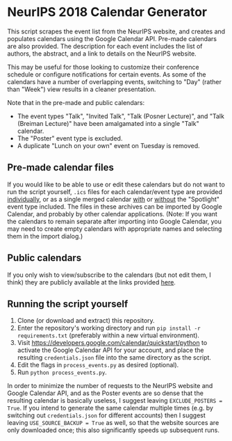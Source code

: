 # NeurIPS 2018 Calendar Generator
This script scrapes the event list from the NeurIPS website, and creates and populates calendars using the Google Calendar API. Pre-made calendars are also provided. The description for each event includes the list of authors, the abstract, and a link to details on the NeurIPS website.

This may be useful for those looking to customize their conference schedule or configure notifications for certain events. As some of the calendars have a number of overlapping events, switching to "Day" (rather than "Week") view results in a cleaner presentation.

Note that in the pre-made and public calendars:
- The event types "Talk", "Invited Talk", "Talk (Posner Lecture)", and "Talk (Breiman Lecture)" have been amalgamated into a single "Talk" calendar. 
- The "Poster" event type is excluded.
- A duplicate "Lunch on your own" event on Tuesday is removed.

## Pre-made calendar files
If you would like to be able to use or edit these calendars but do not want to run the script yourself, `.ics` files for each calendar/event type are provided [individually](https://github.com/mlprt/neurips-2018-calendar/blob/master/calendars.zip?raw=true), or as a single merged calendar [with](https://github.com/mlprt/neurips-2018-calendar/blob/master/calendars_merged.zip?raw=true) or [without](https://github.com/mlprt/neurips-2018-calendar/blob/master/calendars_merged_minimal.zip?raw=true) the "Spotlight" event type included. The files in these archives can be imported by Google Calendar, and probably by other calendar applications. (Note: If you want the calendars to remain separate after importing into Google Calendar, you may need to create empty calendars with appropriate names and selecting them in the import dialog.)

## Public calendars
If you only wish to view/subscribe to the calendars (but not edit them, I think) they are publicly available at the links provided [here](./public_links.md).

## Running the script yourself
1. Clone (or download and extract) this repository.
2. Enter the repository's working directory and run `pip install -r requirements.txt` (preferably within a new virtual environment).
3. Visit https://developers.google.com/calendar/quickstart/python to activate the Google Calendar API for your account, and place the resulting `credentials.json` file into the same directory as the script.
4. Edit the flags in `process_events.py` as desired (optional).
5. Run `python process_events.py`.

In order to minimize the number of requests to the NeurIPS website and Google Calendar API, and as the Poster events are so dense that the resulting calendar is basically useless, I suggest leaving `EXCLUDE_POSTERS = True`. If you intend to generate the same calendar multiple times (e.g. by switching out `credentials.json` for different accounts) then I suggest leaving `USE_SOURCE_BACKUP = True` as well, so that the website sources are only downloaded once; this also significantly speeds up subsequent runs.
